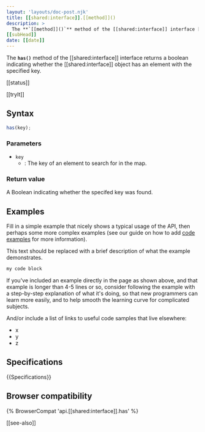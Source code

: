 ```yaml
---
layout: 'layouts/doc-post.njk'
title: [[shared:interface]].[[method]]()
description: >
  The **`[[method]]()`** method of the [[shared:interface]] interface [[description]]
[[subHead]]
date: [[date]]
---
```


The **`has()`** method of the [[shared:interface]] interface returns a boolean indicating whether the [[shared:interface]] object has an element with the specified key.

[[status]]

[[tryIt]]

## Syntax

```js
has(key);
```

### Parameters

- `key`
  - : The key of an element to search for in the map.

### Return value

A Boolean indicating whether the specifed key was found.

## Examples

Fill in a simple example that nicely shows a typical usage of the API, then perhaps some more complex examples (see our guide on how to add [code examples](/en-US/docs/MDN/Contribute/Structures/Code_examples) for more information).

This text should be replaced with a brief description of what the example demonstrates.

```js
my code block
```

If you've included an example directly in the page as shown above, and that example is longer than 4-5 lines or so, consider following the example with a step-by-step explanation of what it's doing, so that new programmers can learn more easily, and to help smooth the learning curve for complicated subjects.

And/or include a list of links to useful code samples that live elsewhere:

*   x
*   y
*   z

## Specifications

{{Specifications}}

## Browser compatibility

{% BrowserCompat 'api.[[shared:interface]].has' %}

[[see-also]]
